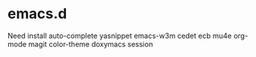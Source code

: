 emacs.d
=======
Need install auto-complete yasnippet emacs-w3m cedet ecb mu4e org-mode magit  color-theme doxymacs session 
